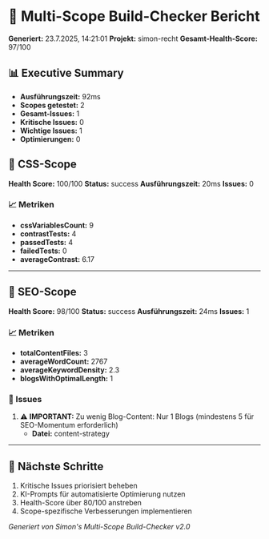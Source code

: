 # 🚀 Multi-Scope Build-Checker Bericht

**Generiert:** 23.7.2025, 14:21:01
**Projekt:** simon-recht
**Gesamt-Health-Score:** 97/100

## 📊 Executive Summary

- **Ausführungszeit:** 92ms
- **Scopes getestet:** 2
- **Gesamt-Issues:** 1
- **Kritische Issues:** 0
- **Wichtige Issues:** 1
- **Optimierungen:** 0

## 🎯 CSS-Scope

**Health Score:** 100/100
**Status:** success
**Ausführungszeit:** 20ms
**Issues:** 0

### 📈 Metriken

- **cssVariablesCount:** 9
- **contrastTests:** 4
- **passedTests:** 4
- **failedTests:** 0
- **averageContrast:** 6.17

---

## 🎯 SEO-Scope

**Health Score:** 98/100
**Status:** success
**Ausführungszeit:** 24ms
**Issues:** 1

### 📈 Metriken

- **totalContentFiles:** 3
- **averageWordCount:** 2767
- **averageKeywordDensity:** 2.3
- **blogsWithOptimalLength:** 1

### 🚨 Issues

1. ⚠️ **IMPORTANT:** Zu wenig Blog-Content: Nur 1 Blogs (mindestens 5 für SEO-Momentum erforderlich)
   - **Datei:** content-strategy

---

## 🔗 Nächste Schritte

1. Kritische Issues priorisiert beheben
2. KI-Prompts für automatisierte Optimierung nutzen
3. Health-Score über 80/100 anstreben
4. Scope-spezifische Verbesserungen implementieren

*Generiert von Simon's Multi-Scope Build-Checker v2.0*
